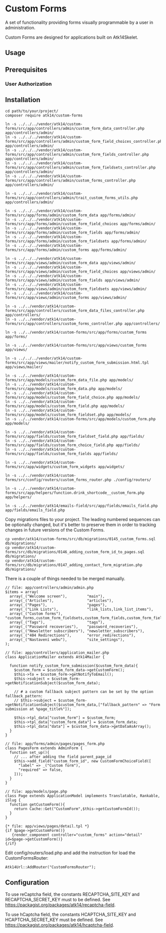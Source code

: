 Custom Forms
============

A set of functionality providing forms visually programmable by a user in administration.

Custom Forms are designed for applications built on Atk14Skelet.

Usage
-----

Prerequisites
-------------

### User Authorization

Installation
------------

    cd path/to/your/project/
    composer require atk14/custom-forms

    ln -s ../../../vendor/atk14/custom-forms/src/app/controllers/admin/custom_form_data_controller.php app/controllers/admin/
    ln -s ../../../vendor/atk14/custom-forms/src/app/controllers/admin/custom_form_field_choices_controller.php app/controllers/admin/
    ln -s ../../../vendor/atk14/custom-forms/src/app/controllers/admin/custom_form_fields_controller.php app/controllers/admin/
    ln -s ../../../vendor/atk14/custom-forms/src/app/controllers/admin/custom_form_fieldsets_controller.php app/controllers/admin/
    ln -s ../../../vendor/atk14/custom-forms/src/app/controllers/admin/custom_forms_controller.php app/controllers/admin/

    ln -s ../../../vendor/atk14/custom-forms/src/app/controllers/admin/trait_custom_forms_utils.php app/controllers/admin/

    ln -s ../../../vendor/atk14/custom-forms/src/app/forms/admin/custom_form_data app/forms/admin/
    ln -s ../../../vendor/atk14/custom-forms/src/app/forms/admin/custom_form_field_choices app/forms/admin/
    ln -s ../../../vendor/atk14/custom-forms/src/app/forms/admin/custom_form_fields app/forms/admin/
    ln -s ../../../vendor/atk14/custom-forms/src/app/forms/admin/custom_form_fieldsets app/forms/admin/
    ln -s ../../../vendor/atk14/custom-forms/src/app/forms/admin/custom_forms app/forms/admin/

    ln -s ../../../vendor/atk14/custom-forms/src/app/views/admin/custom_form_data app/views/admin/
    ln -s ../../../vendor/atk14/custom-forms/src/app/views/admin/custom_form_field_choices app/views/admin/
    ln -s ../../../vendor/atk14/custom-forms/src/app/views/admin/custom_form_fields app/views/admin/
    ln -s ../../../vendor/atk14/custom-forms/src/app/views/admin/custom_form_fieldsets app/views/admin/
    ln -s ../../../vendor/atk14/custom-forms/src/app/views/admin/custom_forms app/views/admin/

    ln -s ../../vendor/atk14/custom-forms/src/app/controllers/custom_form_data_files_controller.php app/controllers/
    ln -s ../../vendor/atk14/custom-forms/src/app/controllers/custom_forms_controller.php app/controllers/

    ln -s ../../vendor/atk14/custom-forms/src/app/forms/custom_forms app/forms/

    ln -s ../../vendor/atk14/custom-forms/src/app/views/custom_forms app/views/

    ln -s ../../../vendor/atk14/custom-forms/src/app/views/mailer/notify_custom_form_submission.html.tpl app/views/mailer/

    ln -s ../../vendor/atk14/custom-forms/src/app/models/custom_form_data_file.php app/models/
    ln -s ../../vendor/atk14/custom-forms/src/app/models/custom_form_data.php app/models/
    ln -s ../../vendor/atk14/custom-forms/src/app/models/custom_form_field_choice.php app/models/
    ln -s ../../vendor/atk14/custom-forms/src/app/models/custom_form_field.php app/models/
    ln -s ../../vendor/atk14/custom-forms/src/app/models/custom_form_fieldset.php app/models/
    ln -s ../../vendor/atk14/custom-forms/src/app/models/custom_form.php app/models/

    ln -s ../../vendor/atk14/custom-forms/src/app/fields/custom_form_fieldset_field.php app/fields/
    ln -s ../../vendor/atk14/custom-forms/src/app/fields/custom_form_choice_field.php app/fields/
    ln -s ../../vendor/atk14/custom-forms/src/app/fields/custom_form_fields app/fields/

    ln -s ../../vendor/atk14/custom-forms/src/app/widgets/custom_form_widgets app/widgets/

    ln -s ../../vendor/atk14/custom-forms/src/config/routers/custom_forms_router.php ./config/routers/

    ln -s ../../vendor/atk14/custom-forms/src/app/helpers/function.drink_shortcode__custom_form.php app/helpers/

    ln -s ../../vendor/atk14/emails-field/src/app/fields/emails_field.php app/fields/emails_field.php


Copy migrations files to your project. The leading numbered sequences can be optionally changed, but it's better to preserve them in order to tracking changes in future versions of the Custom Forms.

    cp vendor/atk14/custom-forms/src/db/migrations/0145_custom_forms.sql db/migrations/
    cp vendor/atk14/custom-forms/src/db/migrations/0146_adding_custom_form_id_to_pages.sql db/migrations/
    cp vendor/atk14/custom-forms/src/db/migrations/0147_adding_contact_form_migration.php db/migrations/

There is a couple of things needed to be merged manually.
  
    // file: app/controllers/admin/admin.php
    $items = array(
      array(_("Welcome screen"),         "main"),
      array(_("Articles"),               "articles"),
      array(_("Pages"),                  "pages"),
      array(_("Link Lists"),             "link_lists,link_list_items"),
      array(_("Custom forms"),           "custom_forms,custom_form_fieldsets,custom_form_fields,custom_form_field_choices,custom_form_data"),
      array(_("Tags"),                   "tags"),
      array(_("Password recoveries"),    "password_recoveries"),
      array(_("Newsletter subscribers"), "newsletter_subscribers"),
      array(_("404 Redirections"),       "error_redirections"),
      array(_("Nastavení webu"),         "site_settings"),
    );

    // file: app/controllers/application_mailer.php
    class ApplicationMailer extends Atk14Mailer {

      function notify_custom_form_submission($custom_form_data){
        $custom_form = $custom_form_data->getCustomForm();
        $this->to = $custom_form->getNotifyToEmail();
        $this->subject = $custom_form->getNotificationSubject($custom_form_data);

        // # a custom fallback subject pattern can be set by the option fallback_pattern:
        // $this->subject = $custom_form->getNotificationSubject($custom_form_data,["fallback_pattern" => "Form submission at %page_title%"]);

        $this->tpl_data["custom_form"] = $custom_form;
        $this->tpl_data["custom_form_data"] = $custom_form_data;
        $this->tpl_data["data"] = $custom_form_data->getDataAsArray();
      }
    }

    // file: app/forms/admin/pages/pages_form.php
    class PagesForm extends AdminForm {
      function set_up(){
        // ... after adding the field parent_page_id
        $this->add_field("custom_form_id", new CustomFormChoiceField([
          "label" => _("Custom form"),
          "required" => false,
        ]));
      }
    }

    // file: app/models/page.php
    class Page extends ApplicationModel implements Translatable, Rankable, iSlug {
      function getCustomForm(){
        return Cache::Get("CustomForm",$this->getCustomFormId());
      }
    }

    {* file: app/views/pages/detail.tpl *}
    {if $page->getCustomForm()}
       {render_component controller="custom_forms" action="detail" id=$page->getCustomForm()}
    {/if}

Edit config/routers/load.php and add the instruction for load the CustomFormsRouter:

    Atk14Url::AddRouter("CustomFormsRouter");

Configuration
-------------

To use reCaptcha field, the constants RECAPTCHA_SITE_KEY and RECAPTCHA_SECRET_KEY must to be defined. See https://packagist.org/packages/atk14/recaptcha-field.

To use hCaptcha field, the constants HCAPTCHA_SITE_KEY and HCAPTCHA_SECRET_KEY must be defined. See https://packagist.org/packages/atk14/hcaptcha-field.

[//]: # ( vim: set ts=2 et: )

